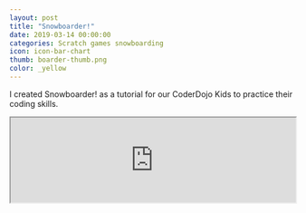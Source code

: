 ```yaml
---
layout: post
title: "Snowboarder!"
date: 2019-03-14 00:00:00
categories: Scratch games snowboarding
icon: icon-bar-chart
thumb: boarder-thumb.png
color: _yellow 
---
```

I created Snowboarder! as a tutorial for our CoderDojo Kids to practice their coding skills. 

<iframe src="https://jamesbmadden.github.io/scratch-silicon/#292249836" width="100%" height=""100%" noScroll allowFullscreen></iframe>